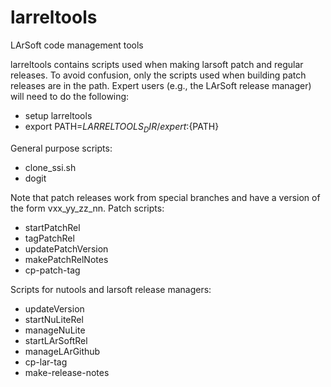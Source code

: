 # larreltools
LArSoft code management tools

larreltools contains scripts used when making larsoft patch and regular releases.
To avoid confusion, only the scripts used when building patch releases are in the path.
Expert users (e.g., the LArSoft release manager) will need to do the following:
- setup larreltools
- export PATH=$LARRELTOOLS_DIR/expert:${PATH}

General purpose scripts:
- clone_ssi.sh
- dogit

Note that patch releases work from special branches and have a version of the form vxx_yy_zz_nn. 
Patch scripts:
- startPatchRel
- tagPatchRel
- updatePatchVersion
- makePatchRelNotes
- cp-patch-tag

Scripts for nutools and larsoft release managers:
- updateVersion
- startNuLiteRel
- manageNuLite
- startLArSoftRel
- manageLArGithub
- cp-lar-tag
- make-release-notes
